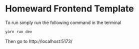 # Homeward Frontend Template

To run simply run the following command in the terminal

```bash
yarn run dev
```

Then go to http://localhost:5173/

